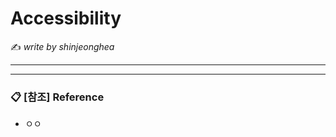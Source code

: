 # Accessibility

:writing_hand: *write by shinjeonghea*

---------



-----------

### :clipboard: [참조] Reference

- ㅇㅇ